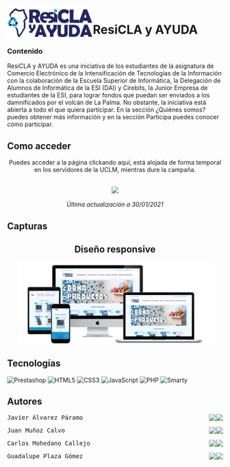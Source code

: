 <img src="https://github.com/jalvarezz13/ResiclaAyuda/blob/master/themes/logoFinal.png" width="" height="80" align = "left">

# ResiCLA y AYUDA
### Contenido
ResiCLA y AYUDA es una iniciativa de los estudiantes de la asignatura de Comercio Electrónico de la Intensificación de Tecnologías de la Información con la colaboración de la Escuela Superior de Informática, la Delegación de Alumnos de Informática de la ESI (DAI) y Cirebits, la Junior Empresa de estudiantes de la ESI, para lograr fondos que puedan ser enviados a los damnificados por el volcán de La Palma. No obstante, la iniciativa está abierta a todo el que quiera participar. En la sección ¿Quiénes somos? puedes obtener más información y en la sección Participa puedes conocer cómo participar.

## Como acceder
<div align="center">
Puedes acceder a la página clickando aquí, está alojada de forma temporal en los servidores de la UCLM, mientras dure la campaña. </br></br>

<a href="https://portal.esi.uclm.es/resiclayayuda/" target="_blank"><img src="https://img.shields.io/badge/VISITAR%20RESICLA%20Y%20AYUDA%20👆-52b5f7?style=for-the-badge&logoColor=white"></img></a>

<i>Última actualización a 30/01/2021</i>
</div>

## Capturas
<div align="center">
  <h2>Diseño responsive</h2>
  <img src="https://github.com/jalvarezz13/ResiclaAyuda/blob/master/themes/captura.png" width="90%" height="">
</div>


## Tecnologías
![Prestashop](https://img.shields.io/badge/Prestashop-E6007A?style=for-the-badge&logo=prestashop&logoColor=white)
![HTML5](https://img.shields.io/badge/html5-%23E34F26.svg?style=for-the-badge&logo=html5&logoColor=white)
![CSS3](https://img.shields.io/badge/css3-%231572B6.svg?style=for-the-badge&logo=css3&logoColor=white)
![JavaScript](https://img.shields.io/badge/javascript-%23323330.svg?style=for-the-badge&logo=javascript&logoColor=%23F7DF1E)
![PHP](https://img.shields.io/badge/php-%23777BB4.svg?style=for-the-badge&logo=php&logoColor=white)
![Smarty](https://img.shields.io/badge/Smarty-F4B728?style=for-the-badge&logoColor=white)
  
## Autores
<pre>Javier Álvarez Páramo  <a align="right" title="Linkedin" href="https://www.linkedin.com/in/javieralpa/"><img align="right" src="https://img.shields.io/badge/linkedin-%230077B5.svg?style=for-the-badge&logo=linkedin&logoColor=white"/></a><a align="right" title="GitHub" href="https://github.com/jalvarezz13"><img align="right" src="https://img.shields.io/badge/github-%23121011.svg?style=for-the-badge&logo=github&logoColor=white"/></a></pre>
<pre>Juan Muñoz Calvo  <a align="right" title="Linkedin" href="https://www.linkedin.com/in/jmunoz00/"><img align="right" src="https://img.shields.io/badge/linkedin-%230077B5.svg?style=for-the-badge&logo=linkedin&logoColor=white"/></a><a align="right" title="GitHub" href="https://github.com/JuanMC00"><img align="right" src="https://img.shields.io/badge/github-%23121011.svg?style=for-the-badge&logo=github&logoColor=white"/></a></pre>
<pre>Carlos Mohedano Callejo  <a align="right" title="Linkedin" href="https://www.linkedin.com/in/carlos-mohedano-callejo-071363228/"><img align="right" src="https://img.shields.io/badge/linkedin-%230077B5.svg?style=for-the-badge&logo=linkedin&logoColor=white"/></a><a align="right" title="GitHub" href="https://github.com/CarlosMC104"><img align="right" src="https://img.shields.io/badge/github-%23121011.svg?style=for-the-badge&logo=github&logoColor=white"/></a></pre>
<pre>Guadalupe Plaza Gómez  <a align="right" title="Linkedin" href="https://www.linkedin.com/in/guadalupe-plaza-g%C3%B3mez-284a07228/"><img align="right" src="https://img.shields.io/badge/linkedin-%230077B5.svg?style=for-the-badge&logo=linkedin&logoColor=white"/></a><a align="right" title="GitHub" href="https://github.com/Guada-cmd"><img align="right" src="https://img.shields.io/badge/github-%23121011.svg?style=for-the-badge&logo=github&logoColor=white"/></a></pre>

